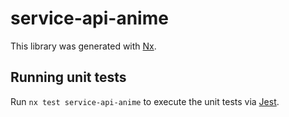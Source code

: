 # service-api-anime

This library was generated with [Nx](https://nx.dev).

## Running unit tests

Run `nx test service-api-anime` to execute the unit tests via [Jest](https://jestjs.io).
